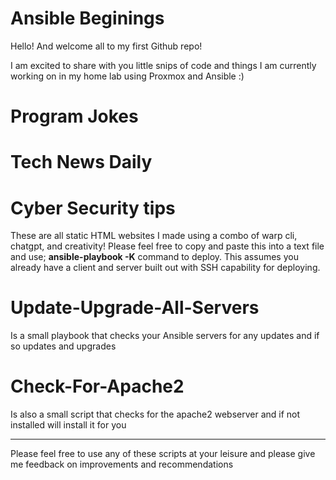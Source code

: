 # Ansible Beginings

Hello! And welcome all to my first Github repo! 

I am excited to share with you little snips of code and things I am currently working on in my home lab using Proxmox and Ansible :)



# Program Jokes
# Tech News Daily
# Cyber Security tips

These are all static HTML websites I made using a combo of warp cli, chatgpt, and creativity! Please feel free to copy and paste this into a text file and use; **ansible-playbook <filename> -K** command to deploy. This assumes you already have a client and server built out with SSH capability for deploying.

# Update-Upgrade-All-Servers

Is a small playbook that checks your Ansible servers for any updates and if so updates and upgrades 

# Check-For-Apache2

Is also a small script that checks for the apache2 webserver and if not installed will install it for you


----------------------------------------------------------------------------------------------------------------------------
Please feel free to use any of these scripts at your leisure and please give me feedback on improvements and recommendations 
